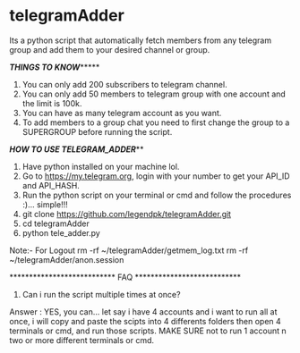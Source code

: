 # telegramAdder
Its a python script that automatically fetch members from any telegram group and add them to your desired channel or group.


*********************THINGS TO KNOW**************************

1. You can only add 200 subscribers to telegram channel.
2. You can only add 50 members to telegram group with one account and the limit is 100k.
3. You can have as many telegram account as you want.
4. To add members to a group chat you need to first change the group to a SUPERGROUP before running the script.



*****************HOW TO USE TELEGRAM_ADDER*******************

1. Have python installed on your machine lol.
2. Go to https://my.telegram.org, login with your number to get your API_ID and API_HASH.
3. Run the python script on your terminal or cmd and follow the procedures :)... simple!!!
4. git clone https://github.com/legendpk/telegramAdder.git
5. cd telegramAdder
6. python tele_adder.py

Note:- For Logout
rm -rf ~/telegramAdder/getmem_log.txt
rm -rf ~/telegramAdder/anon.session

***************************  FAQ  ***************************

1. Can i run the script multiple times at once?

Answer : YES, you can... let say i have 4 accounts and i want to run all at once, i will copy and paste the scipts into 4 differents folders then open 4 terminals or cmd, and run those scripts. MAKE SURE not to run 1 account n two or more different terminals or cmd.




